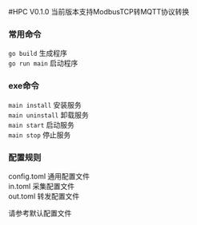 #HPC V0.1.0
当前版本支持ModbusTCP转MQTT协议转换

### 常用命令
`go build` 生成程序  
`go run main` 启动程序  

### exe命令
`main install` 安装服务  
`main uninstall` 卸载服务  
`main start` 启动服务  
`main stop` 停止服务  

### 配置规则
config.toml 通用配置文件  
in.toml 采集配置文件  
out.toml 转发配置文件  

请参考默认配置文件